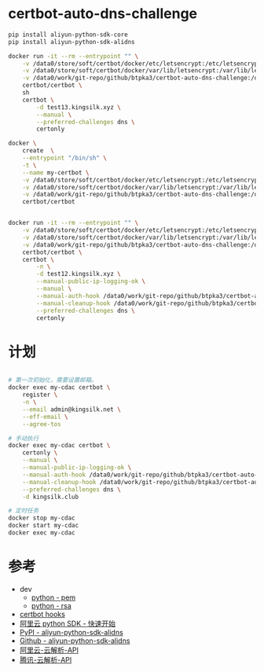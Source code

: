 # certbot-auto-dns-challenge



```bash
pip install aliyun-python-sdk-core
pip install aliyun-python-sdk-alidns

docker run -it --rm --entrypoint "" \
    -v /data0/store/soft/certbot/docker/etc/letsencrypt:/etc/letsencrypt \
    -v /data0/store/soft/certbot/docker/var/lib/letsencrypt:/var/lib/letsencrypt \
    -v /data0/work/git-repo/github/btpka3/certbot-auto-dns-challenge:/data0/work/git-repo/github/btpka3/certbot-auto-dns-challenge \
    certbot/certbot \
    sh
    certbot \
        -d test13.kingsilk.xyz \
        --manual \
        --preferred-challenges dns \
        certonly

docker \
    create  \
    --entrypoint "/bin/sh" \
    -t \
    --name my-certbot \
    -v /data0/store/soft/certbot/docker/etc/letsencrypt:/etc/letsencrypt \
    -v /data0/store/soft/certbot/docker/var/lib/letsencrypt:/var/lib/letsencrypt \
    -v /data0/work/git-repo/github/btpka3/certbot-auto-dns-challenge:/data0/work/git-repo/github/btpka3/certbot-auto-dns-challenge \
    certbot/certbot


docker run -it --rm --entrypoint "" \
    -v /data0/store/soft/certbot/docker/etc/letsencrypt:/etc/letsencrypt \
    -v /data0/store/soft/certbot/docker/var/lib/letsencrypt:/var/lib/letsencrypt \
    -v /data0/work/git-repo/github/btpka3/certbot-auto-dns-challenge:/data0/work/git-repo/github/btpka3/certbot-auto-dns-challenge \
    certbot/certbot \
    certbot \
        -n \
        -d test12.kingsilk.xyz \
        --manual-public-ip-logging-ok \
        --manual \
        --manual-auth-hook /data0/work/git-repo/github/btpka3/certbot-auto-dns-challenge/manual-auth-hook.py \
        --manual-cleanup-hook /data0/work/git-repo/github/btpka3/certbot-auto-dns-challenge/manual-cleanup-hook.py \
        --preferred-challenges dns \
        certonly
```



# 计划

```bash

# 第一次初始化，需要设置邮箱。
docker exec my-cdac certbot \
    register \
    -n \
    --email admin@kingsilk.net \
    --eff-email \
    --agree-tos

# 手动执行
docker exec my-cdac certbot \
    certonly \
    --manual \
    --manual-public-ip-logging-ok \
    --manual-auth-hook /data0/work/git-repo/github/btpka3/certbot-auto-dns-challenge/manual-auth-hook.py \
    --manual-cleanup-hook /data0/work/git-repo/github/btpka3/certbot-auto-dns-challenge/manual-cleanup-hook.py \
    --preferred-challenges dns \
    -d kingsilk.club

# 定时任务
docker stop my-cdac
docker start my-cdac
docker exec my-cdac 

```
# 参考

- dev
    - [python - pem](https://pem.readthedocs.io/en/stable/api.html#pem-objects)
    - [python - rsa](https://stuvel.eu/rsa)
- [certbot hooks](https://certbot.eff.org/docs/using.html#pre-and-post-validation-hooks)
- [阿里云 python SDK - 快速开始](https://help.aliyun.com/document_detail/53090.html)
- [PyPI - aliyun-python-sdk-alidns](https://pypi.python.org/pypi/aliyun-python-sdk-alidns)
- [Github - aliyun-python-sdk-alidns](https://github.com/aliyun/aliyun-openapi-python-sdk/tree/master/aliyun-python-sdk-alidns)
- [阿里云-云解析-API](https://help.aliyun.com/document_detail/29740.html )
- [腾讯-云解析-API](https://cloud.tencent.com/document/api/302/8519)
